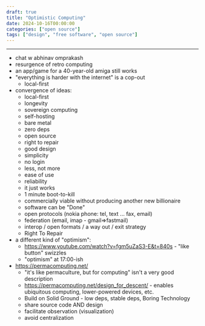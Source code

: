 ```yaml
---
draft: true
title: "Optimistic Computing"
date: 2024-10-16T00:00:00
categories: ["open source"]
tags: ["design", "free software", "open source"]
---
```


***

* chat w abhinav omprakash
* resurgence of retro computing
* an app/game for a 40-year-old amiga still works
* "everything is harder with the internet" is a cop-out
    * local-first
* convergence of ideas:
    * local-first
    * longevity
    * sovereign computing
    * self-hosting
    * bare metal
    * zero deps
    * open source
    * right to repair
    * good design
    * simplicity
    * no login
    * less, not more
    * ease of use
    * reliability
    * it just works
    * 1 minute boot-to-kill
    * commercially viable without producing another new billionaire
    * software can be "Done"
    * open protocols (nokia phone: tel, text ... fax, email)
    * federation (email, imap - gmail=>fastmail)
    * interop / open formats / a way out / exit strategy
    * Right To Repair
* a different kind of "optimism":
    * https://www.youtube.com/watch?v=fgm5uZaS3-E&t=840s - "like button" swizzles
    * "optimism" at 17:00-ish
* https://permacomputing.net/
    * "it's like permaculture, but for computing" isn't a very good description
    * https://permacomputing.net/design_for_descent/ - enables ubiquitous computing, lower-powered devices, etc.
    * Build on Solid Ground - low deps, stable deps, Boring Technology
    * share source code AND design
    * facilitate observation (visualization)
    * avoid centralization
